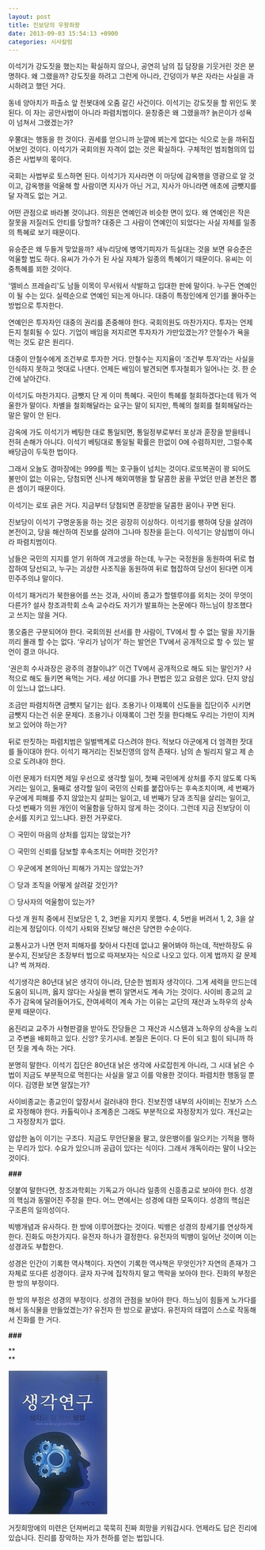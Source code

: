 ```yaml
---
layout: post
title: 진보당의 우왕좌왕
date: 2013-09-03 15:54:13 +0900
categories: 시사칼럼
---
```

이석기가 강도짓을 했는지는 확실하지 않으나, 공연히 남의 집 담장을 기웃거린 것은 분명하다. 왜 그랬을까? 강도짓을 하려고 그런게 아니라, 간덩이가 부은 자라는 사실을 과시하려고 했던 거다.

  


동네 양아치가 파출소 앞 전봇대에 오줌 갈긴 사건이다. 이석기는 강도짓을 할 위인도 못된다. 이 자는 공안사범이 아니라 파렴치범이다. 윤창중은 왜 그랬을까? 늙은이가 성욕이 넘쳐서 그랬겠는가? 

  


우쭐대는 행동을 한 것이다. 권세를 얻으니까 눈깔에 뵈는게 없다는 식으로 눈을 까뒤집어보인 것이다. 이석기가 국회의원 자격이 없는 것은 확실하다. 구체적인 범죄혐의의 입증은 사법부의 몫이다.

  


국회는 사법부로 토스하면 된다. 이석기가 지사라면 이 마당에 감옥행을 영광으로 알 것이고, 감옥행을 억울해 할 사람이면 지사가 아닌 거고, 지사가 아니라면 애초에 금뺏지를 달 자격도 없는 거고. 

  


어떤 관점으로 바라볼 것이냐다. 의원은 연예인과 비슷한 면이 있다. 왜 연예인은 작은 잘못을 저질러도 안티를 당할까? 대중은 그 사람이 연예인이 되었다는 사실 자체를 일종의 특혜로 보기 때문이다. 

  


유승준은 왜 두들겨 맞았을까? 새누리당에 병역기피자가 득실대는 것을 보면 유승준은 억울할 법도 하다. 유씨가 가수가 된 사실 자체가 일종의 특혜이기 때문이다. 유씨는 이중특혜를 꾀한 것이다. 

  


'엘비스 프레슬리'도 남들 이목이 무서워서 삭발하고 입대한 판에 말이다. 누구든 연예인이 될 수는 있다. 실력순으로 연예인 되는게 아니다. 대중이 특정인에게 인기를 몰아주는 방법으로 투자한다. 

  


연예인은 투자자인 대중의 권리를 존중해야 한다. 국회의원도 마찬가지다. 투자는 언제든지 철회될 수 있다. 기업이 배임을 저지르면 투자자가 가만있겠는가? 안철수가 욕을 먹는 것도 같은 원리다. 

  


대중이 안철수에게 조건부로 투자한 거다. 안철수는 지지율이 ‘조건부 투자’라는 사실을 인식하지 못하고 멋대로 나댄다. 언제든 배임이 발견되면 투자철회가 일어나는 것. 한 순간에 날아간다. 

  


이석기도 마찬가지다. 금뺏지 단 게 이미 특혜다. 국민이 특혜를 철회하겠다는데 뭐가 억울한가 말이다. 차별을 철회해달라는 요구는 말이 되지만, 특혜의 철회를 철회해달라는 말은 말이 안 된다. 

  


감옥에 가도 이석기가 베팅한 대로 통일되면, 통일정부로부터 포상과 훈장을 받을테니 전혀 손해가 아니다. 이석기 베팅대로 통일될 확률은 한없이 0에 수렴하지만, 그럴수록 배당금이 두둑한 법이다.

  


그래서 오늘도 경마장에는 999를 찍는 호구들이 넘치는 것이다.로또복권이 꽝 되어도 불만이 없는 이유는, 당첨되면 신나게 해외여행을 할 달콤한 꿈을 꾸었던 만큼 본전은 뽑은 셈이기 때문이다.

  


이석기는 로또 긁은 거다. 지금부터 당첨되면 훈장받을 달콤한 꿈이나 꾸면 된다.

  


진보당이 이석기 구명운동을 하는 것은 굉장히 이상하다. 이석기를 팽하여 당을 살려야 본전이고, 당을 해산하여 진보를 살려야 그나마 칭찬을 듣는다. 이석기는 양심범이 아니라 파렴치범이다. 

  


남들은 국민의 지지를 얻기 위하여 개고생을 하는데, 누구는 국정원을 동원하여 뒤로 협잡하여 당선되고, 누구는 괴상한 사조직을 동원하여 뒤로 협잡하여 당선이 된다면 이게 민주주의냐 말이다. 

  


이석기 패거리가 북한용어를 쓰는 것과, 사이비 종교가 할렐루야를 외치는 것이 무엇이 다른가? 설사 창조과학회 소속 교수라도 자기가 발표하는 논문에다 하느님이 창조했다고 쓰지는 않을 거다. 

  


똥오줌은 구분되어야 한다. 국회의원 선서를 한 사람이, TV에서 할 수 없는 말을 자기들끼리 몰래 할 수는 없다. ‘우리가 남이가’ 하는 발언은 TV에서 공개적으로 할 수 있는 발언이 결코 아니다. 

  


‘권은희 수사과장은 광주의 경찰이냐?’ 이건 TV에서 공개적으로 해도 되는 말인가? 사적으로 해도 들키면 욕먹는 거다. 세상 어디를 가나 편법은 있고 요령은 있다. 단지 양심이 있느냐 없느냐다. 

  


조금만 파렴치하면 금뺏지 달기는 쉽다. 조용기나 이재록이 신도들을 집단이주 시키면 금뺏지 다는건 쉬운 문제다. 조용기나 이재록이 그런 짓을 한다해도 우리는 가만이 지켜보고 있어야 하는가? 

  


뒤로 딴짓하는 파렴치범은 일벌백계로 다스려야 한다. 적보다 아군에게 더 엄격한 잣대를 들이대야 한다. 이석기 패거리는 진보진영의 암적 존재다. 남의 손 빌리지 말고 제 손으로 도려내야 한다. 

  


이런 문제가 터지면 제일 우선으로 생각할 일이, 첫째 국민에게 상처를 주지 않도록 다독거리는 일이고, 둘째로 생각할 일이 국민의 신뢰를 붙잡아두는 후속조치이며, 세 번째가 우군에게 피해를 주지 않았는지 살피는 일이고, 네 번째가 당과 조직을 살리는 일이고, 다섯 번째가 의원 개인이 억울함을 당하지 않게 하는 것이다. 그런데 지금 진보당이 이 순서를 지키고 있느냐다. 완전 거꾸로다. 

  


◎ 국민이 마음의 상처를 입지는 않았는가?  
      
◎ 국민의 신뢰를 담보할 후속조치는 어떠한 것인가?  
      
◎ 우군에게 본의아닌 피해가 가지는 않았는가?  
      
◎ 당과 조직을 어떻게 살려갈 것인가?   
      
◎ 당사자의 억울함이 있는가?

  


다섯 개 원칙 중에서 진보당은 1, 2, 3번을 지키지 못했다. 4, 5번을 버려서 1, 2, 3을 살리는게 정답이다. 이석기 사퇴와 진보당 해산은 당연한 수순이다. 

  


교통사고가 나면 먼저 피해자를 찾아서 다친데 없냐고 물어봐야 하는데, 적반하장도 유분수지, 진보당은 초장부터 법으로 따져보자는 식으로 나오고 있다. 이게 법까지 갈 문제냐? 썩 꺼져라. 

  


석기생각은 80년대 낡은 생각이 아니라, 단순한 범죄자 생각이다. 그게 세력을 만드는데 도움이 되니까, 옳지 않다는 사실을 뻔히 알면서도 계속 가는 것이다. 사이비 종교의 교주가 감옥에 달려들어가도, 잔여세력이 계속 가는 이유는 교단의 재산과 노하우의 상속문제 때문이다. 

  


옴진리교 교주가 사형판결을 받아도 잔당들은 그 재산과 시스템과 노하우의 상속을 노리고 주변을 배회하고 있다. 신앙? 웃기시네. 본질은 돈이다. 다 돈이 되고 힘이 되니까 하던 짓을 계속 하는 거다. 

  


분명히 말한다. 이석기 집단은 80년대 낡은 생각에 사로잡힌게 아니라, 그 시대 낡은 수법이 지금도 부분적으로 먹힌다는 사실을 알고 이를 악용한 것이다. 파렴치한 행동일 뿐이다. 김영환 보면 알잖는가?

  


사이비종교는 종교인이 앞장서서 걸러내야 한다. 진보진영 내부의 사이비는 진보가 스스로 자정해야 한다. 카톨릭이나 조계종은 그래도 부분적으로 자정장치가 있다. 개신교는 그 자정장치가 없다. 

  


얍삽한 놈이 이기는 구조다. 지금도 무안단물을 팔고, 앉은뱅이를 일으키는 기적을 행하는 무리가 있다. 수요가 있으니까 공급이 있다는 식이다. 그래서 개독이라는 말이 나오는 것이다. 

  


**\###** 

  


덧붙여 말한다면, 창조과학회는 기독교가 아니라 일종의 신흥종교로 보아야 한다. 성경의 핵심과 동떨어진 주장을 한다. 어느 면에서는 성경에 대한 모독이다. 성경의 핵심은 구조론의 일의성이다. 

  


빅뱅개념과 유사하다. 한 방에 이루어졌다는 것이다. 빅뱅은 성경의 창세기를 연상하게 한다. 진화도 마찬가지다. 유전자 하나가 결정한다. 유전자의 빅뱅이 일어난 것이며 이는 성경과도 부합한다. 

  


성경은 인간이 기록한 역사책이다. 자연이 기록한 역사책은 무엇인가? 자연의 존재가 그 자체로 또다른 성경이다. 글자 자구에 집착하지 말고 맥락을 보아야 한다. 진화의 부정은 한 방의 부정이다. 

  


한 방의 부정은 성경의 부정이다. 성경의 관점을 보아야 한다. 하느님이 힘들게 노가다를 해서 동식물을 만들었겠는가? 유전자 한 방으로 끝냈다. 유전자의 태엽이 스스로 작동해서 진화를 한 거다. 

  


**###**

**  
** 


<img src="files/attach/images/199/135/385/1234.JPG" alt="1234.JPG" width="200" height="291" />   


  


거짓희망에의 미련은 던져버리고 묵묵히 진짜 희망을 키워갑시다. 언제라도 답은 진리에 있습니다. 진리를 장악하는 자가 천하를 얻는 법입니다.